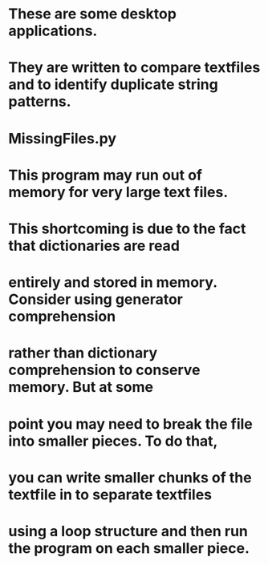 # These are some desktop applications.

# They are written to compare textfiles and to identify duplicate string patterns.

# MissingFiles.py
# This program may run out of memory for very large text files.
#	This shortcoming is due to the fact that dictionaries are read
#	entirely and stored in memory. Consider using generator comprehension
#	rather than dictionary comprehension to conserve memory. But at some 
#	point you may need to break the file into smaller pieces. To do that,
#	you can write smaller chunks of the textfile in to separate textfiles
#	using a loop structure and then run the program on each smaller piece.
